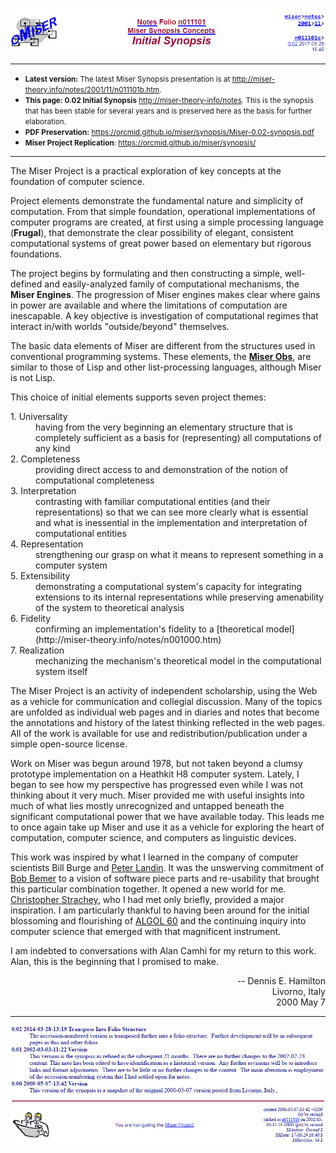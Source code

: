 <!-- index.md 0.0.10               UTF-8                     dh:2019-11-22 -->
<!--|----1----|----2----|----3----|----4----|----5----|----6----|----7----|-->
<!-- source: <https://github.com/orcmid/miser/blob/master/docs/synopsis/index.md>
     manifest: <https://github.com/orcmid/miser/blob/master/docs/synopsis/synopsis.txt>
     -->
![Original synopsis page title block](Miser-0.02-synopsis-TitleBlock.png)

--------

* <small>**Latest version:** The latest Miser Synopsis presentation is at
  <http://miser-theory.info/notes/2001/11/n011101b.htm>.</small>
* <small>**This page: 0.02 Initial Synopsis**
  <http://miser-theory-info/notes>.  This is the synopsis that has been
  stable for several years and is preserved here as the basis for further
  elaboration.</small>
* <small>**PDF Preservation:**
  <https://orcmid.github.io/miser/synopsis/Miser-0.02-synopsis.pdf></small>
* <small>**Miser Project Replication**:
  <https://orcmid.github.io/miser/synopsis/></small>

 --------


The Miser Project is a practical exploration of key concepts at the foundation
of computer science.

Project elements demonstrate the fundamental nature and simplicity of
computation.  From that simple foundation, operational implementations of
computer programs are created, at first using a simple processing language
(**Frugal**), that demonstrate the clear possibility of elegant, consistent computational systems of great power based on elementary but rigorous
foundations.

The project begins by formulating and then constructing a simple, well-defined
and easily-analyzed family of computational mechanisms, the **Miser Engines**.
The progression of Miser engines makes clear where gains in power are
available and where the limitations of computation are inescapable.
A key objective is investigation of computational regimes that interact
in/with worlds "outside/beyond" themselves.

The basic data elements of Miser are different from the structures used in
conventional programming systems.  These elements, the
[**Miser Obs**](https://github.com/orcmid/miser/blob/master/oMiser/obtheory.txt), are similar to those of Lisp and other list-processing languages, although
Miser is not Lisp.

This choice of initial elements supports seven project themes:

<dl>
<dt>1. Universality</dt>
<dd>having from the very beginning an elementary structure that is completely
sufficient as a basis for (representing) all computations of any kind</dd>
<dt>2. Completeness</dt>
<dd>providing direct access to and demonstration of the notion of
computational completeness</dd>
<dt>3. Interpretation</dt>
<dd>contrasting with familiar computational entities (and their
representations) so that we can see more clearly what is essential and
what is inessential in the implementation and interpretation of
computational entities</dd>
<dt>4. Representation</dt>
<dd>strengthening our grasp on what it means to represent something in a
computer system</dd>
<dt>5. Extensibility</dt>
<dd>demonstrating a computational system's capacity for integrating extensions
to its internal representations while preserving amenability of the system to
theoretical analysis</dd>
<dt>6. Fidelity</dt>
<dd>confirming an implementation's fidelity to a
[theoretical model](http://miser-theory.info/notes/n001000.htm)
</dd>
<dt>7. Realization</dt>
<dd>mechanizing the mechanism's theoretical model in the computational system
itself</dd>
</dl>

The Miser Project is an activity of independent scholarship, using the Web as
a vehicle for communication and collegial discussion.  Many of the topics are
unfolded as individual web pages and in diaries and notes that become the
annotations and history of the latest thinking reflected in the web pages.
All of the work is available for use and redistribution/publication under a
simple open-source license.

Work on Miser was begun around 1978, but not taken beyond a clumsy prototype
implementation on a Heathkit H8 computer system.  Lately, I began to see how
my perspective has progressed even while I was not thinking about it very
much.  Miser provided me with useful insights into much of what lies mostly
unrecognized and untapped beneath the significant computational power that we
have available today.  This leads me to once again take up Miser and use it
as a vehicle for exploring the heart of computation, computer science, and
computers as linguistic devices.

This work was inspired by what I learned in the company of computer scientists
Bill Burge and [Peter Landin](https://en.wikipedia.org/wiki/Peter_Landin).
It was the unswerving commitment of
[Bob Bemer](https://en.wikipedia.org/wiki/Bob_Bemer) to a vision of software
piece parts and re-usability that brought this particular combination
together.  It opened a new world for me.
[Christopher Strachey](https://en.wikipedia.org/wiki/Christopher_Strachey),
who I had met only briefly, provided a major inspiration.  I am particularly
thankful to having been around for the initial blossoming and flourishing of
[ALGOL 60](https://www.masswerk.at/algol60/report.htm) and the continuing
inquiry into computer science that emerged with that magnificent instrument.

I am indebted to conversations with Alan Camhi for my return to this work.
Alan, this is the beginning that I promised to make.

<p align="right">-- Dennis E. Hamilton<br />Livorno, Italy<br />2000 May 7
</p>

--------

![Original synopsis page bottom matter](Miser-0.02-synopsis-BottomMatter.png)
